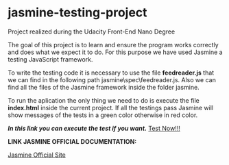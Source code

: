 # jasmine-testing-project
Project realized during the Udacity Front-End Nano Degree

The goal of this project is to learn and ensure the program works correctly and does what we expect it to do.
For this purpose we have used Jasmine a testing JavaScript framework.

To write the testing code it is necessary to use the file **feedreader.js** that we can find in the following path 
jasmine\spec\feedreader.js. Also we can find all the files of the Jasmine framework inside the folder jasmine.

To run the aplication the only thing we need to do is execute the file **index.html** inside the current project. 
If all the testings pass Jasmine will show messages of the tests in a green color otherwise in red color.

**_In this link you can execute the test if you want._** [Test Now!!!](https://reyniergc.github.io/jasmine-testing-project/)

**LINK JASMINE OFFICIAL DOCUMENTATION:**

[Jasmine Official Site](https://jasmine.github.io/index.html)
